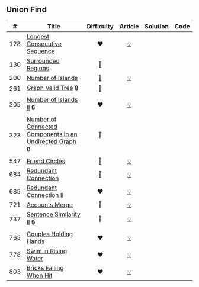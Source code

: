 
## Union Find

|#|Title|Difficulty|Article|Solution|Code|
|:---:|---|:---:|:---:|:---:|:---:|
|128|[Longest Consecutive Sequence](https://leetcode.com/problems/longest-consecutive-sequence) |❤️|[💡](https://leetcode.com/articles/longest-consecutive-sequence)|||
|130|[Surrounded Regions](https://leetcode.com/problems/surrounded-regions) |🧡||||
|200|[Number of Islands](https://leetcode.com/problems/number-of-islands) |🧡|[💡](https://leetcode.com/articles/number-of-islands)|||
|261|[Graph Valid Tree](https://leetcode.com/problems/graph-valid-tree) 🔒|🧡||||
|305|[Number of Islands II](https://leetcode.com/problems/number-of-islands-ii) 🔒|❤️|[💡](https://leetcode.com/articles/number-of-islands-ii)|||
|323|[Number of Connected Components in an Undirected Graph](https://leetcode.com/problems/number-of-connected-components-in-an-undirected-graph) 🔒|🧡||||
|547|[Friend Circles](https://leetcode.com/problems/friend-circles) |🧡|[💡](https://leetcode.com/articles/friend-circles)|||
|684|[Redundant Connection](https://leetcode.com/problems/redundant-connection) |🧡|[💡](https://leetcode.com/articles/redundant-connection)|||
|685|[Redundant Connection II](https://leetcode.com/problems/redundant-connection-ii) |❤️|[💡](https://leetcode.com/articles/redundant-connection-ii)|||
|721|[Accounts Merge](https://leetcode.com/problems/accounts-merge) |🧡|[💡](https://leetcode.com/articles/accounts-merge)|||
|737|[Sentence Similarity II](https://leetcode.com/problems/sentence-similarity-ii) 🔒|🧡|[💡](https://leetcode.com/articles/sentence-similarity-ii)|||
|765|[Couples Holding Hands](https://leetcode.com/problems/couples-holding-hands) |❤️|[💡](https://leetcode.com/articles/couples-holding-hands)|||
|778|[Swim in Rising Water](https://leetcode.com/problems/swim-in-rising-water) |❤️|[💡](https://leetcode.com/articles/swim-in-rising-water)|||
|803|[Bricks Falling When Hit](https://leetcode.com/problems/bricks-falling-when-hit) |❤️|[💡](https://leetcode.com/articles/bricks-falling-when-hit)|||